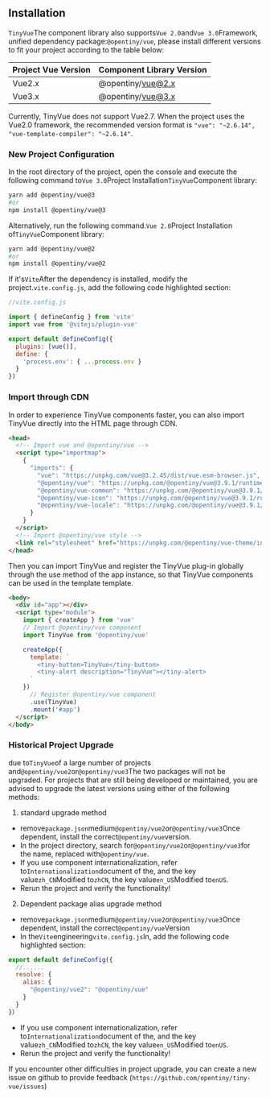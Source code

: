 <!--anchor:on-->

## Installation

`TinyVue`The component library also supports`Vue 2.0`and`Vue 3.0`Framework, unified dependency package:`@opentiny/vue`, please install different versions to fit your project according to the table below:

| Project Vue Version | Component Library Version |
| ------------------- | ------------------------- |
| Vue2.x              | @opentiny/vue@2.x         |
| Vue3.x              | @opentiny/vue@3.x         |

Currently, TinyVue does not support Vue2.7. When the project uses the Vue2.0 framework, the recommended version format is `"vue": "~2.6.14", "vue-template-compiler": "~2.6.14"`.

### New Project Configuration

In the root directory of the project, open the console and execute the following command to`Vue 3.0`Project Installation`TinyVue`Component library:

```bash
yarn add @opentiny/vue@3
#or
npm install @opentiny/vue@3
```

Alternatively, run the following command.`Vue 2.0`Project Installation of`TinyVue`Component library:

```bash
yarn add @opentiny/vue@2
#or
npm install @opentiny/vue@2
```

If it's`Vite`After the dependency is installed, modify the project.`vite.config.js`, add the following code highlighted section:

```js {8-10}
//vite.config.js

import { defineConfig } from 'vite'
import vue from '@vitejs/plugin-vue'

export default defineConfig({
  plugins: [vue()],
  define: {
    'process.env': { ...process.env }
  }
})
```

### Import through CDN

In order to experience TinyVue components faster, you can also import TinyVue directly into the HTML page through CDN.

```html
<head>
  <!-- Import vue and @opentiny/vue -->
  <script type="importmap">
    {
      "imports": {
        "vue": "https://unpkg.com/vue@3.2.45/dist/vue.esm-browser.js",
        "@opentiny/vue": "https://unpkg.com/@opentiny/vue@3.9.1/runtime/tiny-vue.mjs",
        "@opentiny/vue-common": "https://unpkg.com/@opentiny/vue@3.9.1/runtime/tiny-vue-common.mjs",
        "@opentiny/vue-icon": "https://unpkg.com/@opentiny/vue@3.9.1/runtime/tiny-vue-icon.mjs",
        "@opentiny/vue-locale": "https://unpkg.com/@opentiny/vue@3.9.1/runtime/tiny-vue-locale.mjs"
      }
    }
  </script>
  <!-- Import @opentiny/vue style -->
  <link rel="stylesheet" href="https://unpkg.com/@opentiny/vue-theme/index.css" />
</head>
```

Then you can import TinyVue and register the TinyVue plug-in globally through the use method of the app instance, so that TinyVue components can be used in the template template.

```html
<body>
  <div id="app"></div>
  <script type="module">
    import { createApp } from 'vue'
    // Import @opentiny/vue component
    import TinyVue from '@opentiny/vue'

    createApp({
      template: `
        <tiny-button>TinyVue</tiny-button>
        <tiny-alert description="TinyVue"></tiny-alert>
      `
    })
      // Register @opentiny/vue component
      .use(TinyVue)
      .mount('#app')
  </script>
</body>
```

### Historical Project Upgrade

due to`TinyVue`of a large number of projects and`@opentiny/vue2`or`@opentiny/vue3`The two packages will not be upgraded. For projects that are still being developed or maintained, you are advised to upgrade the latest versions using either of the following methods:

1. standard upgrade method

- remove`package.json`medium`@opentiny/vue2`or`@opentiny/vue3`Once dependent, install the correct`@opentiny/vue`version.
- In the project directory, search for`@opentiny/vue2`or`@opentiny/vue3`for the name, replaced with`@opentiny/vue`.
- If you use component internationalization, refer to`Internationalization`document of the, and the key value`zh_CN`Modified to`zhCN`, the key value`en_US`Modified to`enUS`.
- Rerun the project and verify the functionality!

2. Dependent package alias upgrade method

- remove`package.json`medium`@opentiny/vue2`or`@opentiny/vue3`Once dependent, install the correct`@opentiny/vue`Version
- In the`Vite`engineering`vite.config.js`In, add the following code highlighted section:

```js {3-6}
export default defineConfig({
  //......
  resolve: {
    alias: {
      "@opentiny/vue2": "@opentiny/vue"
    }
  }
}）
```

- If you use component internationalization, refer to`Internationalization`document of the, and the key value`zh_CN`Modified to`zhCN`, the key value`en_US`Modified to`enUS`.
- Rerun the project and verify the functionality!

If you encounter other difficulties in project upgrade, you can create a new issue on github to provide feedback (`https://github.com/opentiny/tiny-vue/issues`)

<br />
